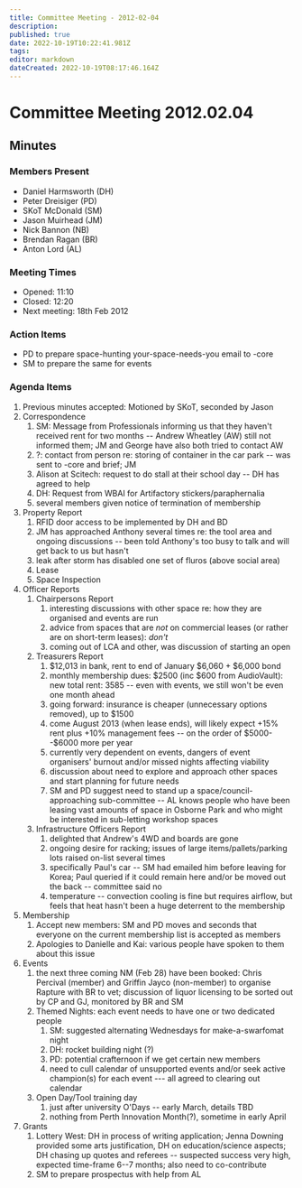 ```yaml
---
title: Committee Meeting - 2012-02-04
description: 
published: true
date: 2022-10-19T10:22:41.981Z
tags: 
editor: markdown
dateCreated: 2022-10-19T08:17:46.164Z
---
```


# Committee Meeting 2012.02.04

## Minutes

### Members Present

-   Daniel Harmsworth (DH)
-   Peter Dreisiger (PD)
-   SKoT McDonald (SM)
-   Jason Muirhead (JM)
-   Nick Bannon (NB)
-   Brendan Ragan (BR)
-   Anton Lord (AL)

### Meeting Times

-   Opened: 11:10
-   Closed: 12:20
-   Next meeting: 18th Feb 2012

### Action Items

-   PD to prepare space-hunting your-space-needs-you email to -core
-   SM to prepare the same for events

### Agenda Items

1.  Previous minutes accepted: Motioned by SKoT, seconded by Jason
2.  Correspondence
    1.  SM: Message from Professionals informing us that they haven't received rent for two months -- Andrew Wheatley (AW) still not informed them; JM and George have also both tried to contact AW
    2.  ?: contact from person re: storing of container in the car park -- was sent to -core and brief; JM
    3.  Alison at Scitech: request to do stall at their school day -- DH has agreed to help
    4.  DH: Request from WBAI for Artifactory stickers/paraphernalia
    5.  several members given notice of termination of membership
3.  Property Report
    1.  RFID door access to be implemented by DH and BD
    2.  JM has approached Anthony several times re: the tool area and ongoing discussions -- been told Anthony's too busy to talk and will get back to us but hasn't
    3.  leak after storm has disabled one set of fluros (above social area)
    4.  Lease
    5.  Space Inspection
4.  Officer Reports
    1.  Chairpersons Report
        1.  interesting discussions with other space re: how they are organised and events are run
        2.  advice from spaces that are *not* on commercial leases (or rather are on short-term leases): *don't*
        3.  coming out of LCA and other, was discussion of starting an open
    2.  Treasurers Report
        1.  \$12,013 in bank, rent to end of January \$6,060 + \$6,000 bond
        2.  monthly membership dues: \$2500 (inc \$600 from AudioVault): new total rent: 3585 -- even with events, we still won't be even one month ahead
        3.  going forward: insurance is cheaper (unnecessary options removed), up to \$1500
        4.  come August 2013 (when lease ends), will likely expect +15% rent plus +10% management fees -- on the order of \$5000--\$6000 more per year
        5.  currently very dependent on events, dangers of event organisers' burnout and/or missed nights affecting viability
        6.  discussion about need to explore and approach other spaces and start planning for future needs
        7.  SM and PD suggest need to stand up a space/council-approaching sub-committee -- AL knows people who have been leasing vast amounts of space in Osborne Park and who might be interested in sub-letting workshop spaces
    3.  Infrastructure Officers Report
        1.  delighted that Andrew's 4WD and boards are gone
        2.  ongoing desire for racking; issues of large items/pallets/parking lots raised on-list several times
        3.  specifically Paul's car -- SM had emailed him before leaving for Korea; Paul queried if it could remain here and/or be moved out the back -- committee said no
        4.  temperature -- convection cooling is fine but requires airflow, but feels that heat hasn't been a huge deterrent to the membership
5.  Membership
    1.  Accept new members: SM and PD moves and seconds that everyone on the current membership list is accepted as members
    2.  Apologies to Danielle and Kai: various people have spoken to them about this issue
6.  Events
    1.  the next three coming NM (Feb 28) have been booked: Chris Percival (member) and Griffin Jayco (non-member) to organise Rapture with BR to vet; discussion of liquor licensing to be sorted out by CP and GJ, monitored by BR and SM
    2.  Themed Nights: each event needs to have one or two dedicated people
        1.  SM: suggested alternating Wednesdays for make-a-swarfomat night
        2.  DH: rocket building night (?)
        3.  PD: potential crafternoon if we get certain new members
        4.  need to cull calendar of unsupported events and/or seek active champion(s) for each event --- all agreed to clearing out calendar
    3.  Open Day/Tool training day
        1.  just after university O'Days -- early March, details TBD
        2.  nothing from Perth Innovation Month(?), sometime in early April
7.  Grants
    1.  Lottery West: DH in process of writing application; Jenna Downing provided some arts justification, DH on education/science aspects; DH chasing up quotes and referees -- suspected success very high, expected time-frame 6--7 months; also need to co-contribute
    2.  SM to prepare prospectus with help from AL
